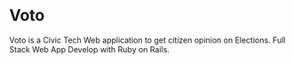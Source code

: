 # Voto

Voto is a Civic Tech Web application to get citizen opinion on Elections. Full Stack Web App Develop with Ruby on Rails.